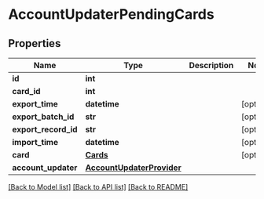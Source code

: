# AccountUpdaterPendingCards

## Properties
Name | Type | Description | Notes
------------ | ------------- | ------------- | -------------
**id** | **int** |  | 
**card_id** | **int** |  | 
**export_time** | **datetime** |  | [optional] 
**export_batch_id** | **str** |  | [optional] 
**export_record_id** | **str** |  | [optional] 
**import_time** | **datetime** |  | [optional] 
**card** | [**Cards**](Cards.md) |  | [optional] 
**account_updater** | [**AccountUpdaterProvider**](AccountUpdaterProvider.md) |  | 

[[Back to Model list]](../README.md#documentation-for-models) [[Back to API list]](../README.md#documentation-for-api-endpoints) [[Back to README]](../README.md)


